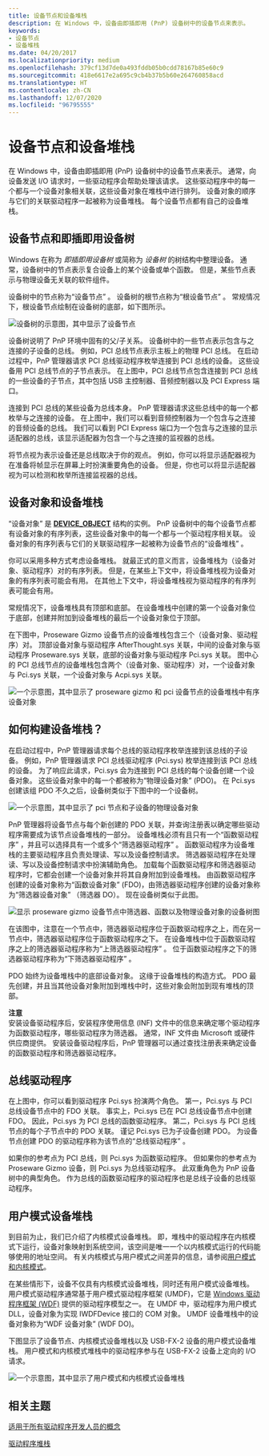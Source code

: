 ```yaml
---
title: 设备节点和设备堆栈
description: 在 Windows 中，设备由即插即用 (PnP) 设备树中的设备节点来表示。
keywords:
- 设备节点
- 设备堆栈
ms.date: 04/20/2017
ms.localizationpriority: medium
ms.openlocfilehash: 379cf13d7de0a493fddb05b0cdd78167b85e60c9
ms.sourcegitcommit: 418e6617e2a695c9cb4b37b5b60e264760858acd
ms.translationtype: HT
ms.contentlocale: zh-CN
ms.lasthandoff: 12/07/2020
ms.locfileid: "96795555"
---
```

# <a name="device-nodes-and-device-stacks"></a>设备节点和设备堆栈


在 Windows 中，设备由即插即用 (PnP) 设备树中的设备节点来表示。 通常，向设备发送 I/O 请求时，一些驱动程序会帮助处理该请求。 这些驱动程序中的每一个都与一个设备对象相关联，这些设备对象在堆栈中进行排列。 设备对象的顺序与它们的关联驱动程序一起被称为设备堆栈。 每个设备节点都有自己的设备堆栈。

## <a name="span-iddevice_nodes_and_the_plug_and_play_device_treespanspan-iddevice_nodes_and_the_plug_and_play_device_treespanspan-iddevice_nodes_and_the_plug_and_play_device_treespandevice-nodes-and-the-plug-and-play-device-tree"></a><span id="Device_nodes_and_the_Plug_and_Play_device_tree"></span><span id="device_nodes_and_the_plug_and_play_device_tree"></span><span id="DEVICE_NODES_AND_THE_PLUG_AND_PLAY_DEVICE_TREE"></span>设备节点和即插即用设备树


Windows 在称为 *即插即用设备树* 或简称为 *设备树* 的树结构中整理设备。 通常，设备树中的节点表示复合设备上的某个设备或单个函数。 但是，某些节点表示与物理设备无关联的软件组件。

设备树中的节点称为“设备节点”  。 设备树的根节点称为“根设备节点”  。 常规情况下，根设备节点绘制在设备树的底部，如下图所示。

![设备树的示意图，其中显示了设备节点](images/devicetree01.png)

设备树说明了 PnP 环境中固有的父/子关系。 设备树中的一些节点表示包含与之连接的子设备的总线。 例如，PCI 总线节点表示主板上的物理 PCI 总线。 在启动过程中，PnP 管理器请求 PCI 总线驱动程序枚举连接到 PCI 总线的设备。 这些设备用 PCI 总线节点的子节点表示。 在上图中，PCI 总线节点包含连接到 PCI 总线的一些设备的子节点，其中包括 USB 主控制器、音频控制器以及 PCI Express 端口。

连接到 PCI 总线的某些设备为总线本身。 PnP 管理器请求这些总线中的每一个都枚举与之连接的设备。 在上图中，我们可以看到音频控制器为一个包含与之连接的音频设备的总线。 我们可以看到 PCI Express 端口为一个包含与之连接的显示适配器的总线，该显示适配器为包含一个与之连接的监视器的总线。

将节点视为表示设备还是总线取决于你的观点。 例如，你可以将显示适配器视为在准备将帧显示在屏幕上时扮演重要角色的设备。 但是，你也可以将显示适配器视为可以检测和枚举所连接监视器的总线。

## <a name="span-iddevice_objects_and_device_stacksspanspan-iddevice_objects_and_device_stacksspanspan-iddevice_objects_and_device_stacksspandevice-objects-and-device-stacks"></a><span id="Device_objects_and_device_stacks"></span><span id="device_objects_and_device_stacks"></span><span id="DEVICE_OBJECTS_AND_DEVICE_STACKS"></span>设备对象和设备堆栈


“设备对象”  是 [**DEVICE\_OBJECT**](/windows-hardware/drivers/ddi/wdm/ns-wdm-_device_object) 结构的实例。 PnP 设备树中的每个设备节点都有设备对象的有序列表，这些设备对象中的每一个都与一个驱动程序相关联。 设备对象的有序列表与它们的关联驱动程序一起被称为设备节点的“设备堆栈”  。

你可以采用多种方式考虑设备堆栈。 就最正式的意义而言，设备堆栈为（设备对象、驱动程序）对的有序列表。 但是，在某些上下文中，将设备堆栈视为设备对象的有序列表可能会有用。 在其他上下文中，将设备堆栈视为驱动程序的有序列表可能会有用。

常规情况下，设备堆栈具有顶部和底部。 在设备堆栈中创建的第一个设备对象位于底部，创建并附加到设备堆栈的最后一个设备对象位于顶部。

在下图中，Proseware Gizmo 设备节点的设备堆栈包含三个（设备对象、驱动程序）对。 顶部设备对象与驱动程序 AfterThought.sys 关联，中间的设备对象与驱动程序 Proseware.sys 关联，底部的设备对象与驱动程序 Pci.sys 关联。 图中心的 PCI 总线节点的设备堆栈包含两个（设备对象、驱动程序）对，一个设备对象与 Pci.sys 关联，一个设备对象与 Acpi.sys 关联。

![一个示意图，其中显示了 proseware gizmo 和 pci 设备节点的设备堆栈中有序设备对象](images/prosewaredevicenode01.png)

## <a name="span-idhow_does_a_device_stack_get_constructed_spanspan-idhow_does_a_device_stack_get_constructed_spanspan-idhow_does_a_device_stack_get_constructed_spanhow-does-a-device-stack-get-constructed"></a><span id="How_does_a_device_stack_get_constructed_"></span><span id="how_does_a_device_stack_get_constructed_"></span><span id="HOW_DOES_A_DEVICE_STACK_GET_CONSTRUCTED_"></span>如何构建设备堆栈？


在启动过程中，PnP 管理器请求每个总线的驱动程序枚举连接到该总线的子设备。 例如，PnP 管理器请求 PCI 总线驱动程序 (Pci.sys) 枚举连接到该 PCI 总线的设备。 为了响应此请求，Pci.sys 会为连接到 PCI 总线的每个设备创建一个设备对象。 这些设备对象中的每一个都被称为“物理设备对象”  (PDO)。 在 Pci.sys 创建该组 PDO 不久之后，设备树类似于下图中的一个设备树。

![一个示意图，其中显示了 pci 节点和子设备的物理设备对象](images/prosewaredevicenode04.png)

PnP 管理器将设备节点与每个新创建的 PDO 关联，并查询注册表以确定哪些驱动程序需要成为该节点设备堆栈的一部分。 设备堆栈必须有且只有一个“函数驱动程序”  ，并且可以选择具有一个或多个“筛选器驱动程序”  。 函数驱动程序为设备堆栈的主要驱动程序且负责处理读、写以及设备控制请求。 筛选器驱动程序在处理读、写以及设备控制请求中扮演辅助角色。 加载每个函数驱动程序和筛选器驱动程序时，它都会创建一个设备对象并将其自身附加到设备堆栈。 由函数驱动程序创建的设备对象称为“函数设备对象”  (FDO)，由筛选器驱动程序创建的设备对象称为“筛选器设备对象”  （筛选器 DO）。 现在设备树类似于此图。

![显示 proseware gizmo 设备节点中筛选器、函数以及物理设备对象的设备树图](images/prosewaredevicenode02.png)

在该图中，注意在一个节点中，筛选器驱动程序位于函数驱动程序之上，而在另一节点中，筛选器驱动程序位于函数驱动程序之下。 在设备堆栈中位于函数驱动程序之上的筛选器驱动程序称为“上筛选器驱动程序”  。 位于函数驱动程序之下的筛选器驱动程序称为“下筛选器驱动程序”  。

PDO 始终为设备堆栈中的底部设备对象。 这缘于设备堆栈的构造方式。 PDO 最先创建，并且当其他设备对象附加到堆栈中时，这些对象会附加到现有堆栈的顶部。

**注意**  
安装设备驱动程序后，安装程序使用信息 (INF) 文件中的信息来确定哪个驱动程序为函数驱动程序，哪些驱动程序为筛选器。 通常，INF 文件由 Microsoft 或硬件供应商提供。 安装设备驱动程序后，PnP 管理器可以通过查找注册表来确定设备的函数驱动程序和筛选器驱动程序。

 

## <a name="span-idbus_driversspanspan-idbus_driversspanspan-idbus_driversspanbus-drivers"></a><span id="Bus_drivers"></span><span id="bus_drivers"></span><span id="BUS_DRIVERS"></span>总线驱动程序


在上图中，你可以看到驱动程序 Pci.sys 扮演两个角色。 第一，Pci.sys 与 PCI 总线设备节点中的 FDO 关联。 事实上，Pci.sys 已在 PCI 总线设备节点中创建 FDO。 因此，Pci.sys 为 PCI 总线的函数驱动程序。 第二，Pci.sys 与 PCI 总线节点的每个子节点中的 PDO 关联。 谨记 Pci.sys 已为子设备创建 PDO。 为设备节点创建 PDO 的驱动程序称为该节点的“总线驱动程序”  。

如果你的参考点为 PCI 总线，则 Pci.sys 为函数驱动程序。 但如果你的参考点为 Proseware Gizmo 设备，则 Pci.sys 为总线驱动程序。 此双重角色为 PnP 设备树中的典型角色。 作为总线的函数驱动程序的驱动程序也是总线子设备的总线驱动程序。

## <a name="span-iduser-mode_device_stacksspanspan-iduser-mode_device_stacksspanspan-iduser-mode_device_stacksspanuser-mode-device-stacks"></a><span id="User-mode_device_stacks"></span><span id="user-mode_device_stacks"></span><span id="USER-MODE_DEVICE_STACKS"></span>用户模式设备堆栈


到目前为止，我们已介绍了内核模式设备堆栈。 即，堆栈中的驱动程序在内核模式下运行，设备对象映射到系统空间，该空间是唯一一个以内核模式运行的代码能够使用的地址空间。 有关内核模式与用户模式之间差异的信息，请参阅[用户模式和内核模式](user-mode-and-kernel-mode.md)。

在某些情形下，设备不仅具有内核模式设备堆栈，同时还有用户模式设备堆栈。 用户模式驱动程序通常基于用户模式驱动程序框架 (UMDF)，它是 [Windows 驱动程序框架 (WDF)](../wdf/index.md) 提供的驱动程序模型之一。 在 UMDF 中，驱动程序为用户模式 DLL，设备对象为实现 IWDFDevice 接口的 COM 对象。 UMDF 设备堆栈中的设备对象称为“WDF 设备对象”  (WDF DO)。

下图显示了设备节点、内核模式设备堆栈以及 USB-FX-2 设备的用户模式设备堆栈。 用户模式和内核模式堆栈中的驱动程序参与在 USB-FX-2 设备上定向的 I/O 请求。

![一个示意图，其中显示了用户模式和内核模式设备堆栈](images/userandkerneldevicestacks01.png)

## <a name="span-idrelated_topicsspanrelated-topics"></a><span id="related_topics"></span>相关主题


[适用于所有驱动程序开发人员的概念](concepts-and-knowledge-for-all-driver-developers.md)

[驱动程序堆栈](driver-stacks.md)

 

